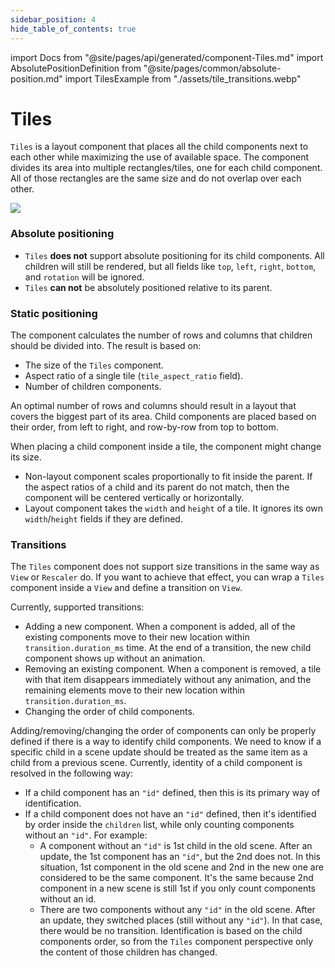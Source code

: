 ```yaml
---
sidebar_position: 4
hide_table_of_contents: true
---
```

import Docs from "@site/pages/api/generated/component-Tiles.md"
import AbsolutePositionDefinition from "@site/pages/common/absolute-position.md"
import TilesExample from "./assets/tile_transitions.webp"

# Tiles

`Tiles` is a layout component that places all the child components next to each other while maximizing the use of available space. The component divides its area into multiple rectangles/tiles, one for each child component. All of those rectangles are the same size and do not overlap over each other.

<div style={{textAlign: 'center'}}>
    <img src={TilesExample} style={{width: 600 }} />
</div>

### Absolute positioning

<AbsolutePositionDefinition />

- `Tiles` **does not** support absolute positioning for its child components. All children will still be rendered, but all fields like `top`, `left`, `right`, `bottom`, and `rotation` will be ignored.
- `Tiles` **can not** be absolutely positioned relative to its parent.

### Static positioning

The component calculates the number of rows and columns that children should be divided into. The result is based on:
- The size of the `Tiles` component.
- Aspect ratio of a single tile (`tile_aspect_ratio` field).
- Number of children components.

An optimal number of rows and columns should result in a layout that covers the biggest part of its area. Child components are placed based on their order, from left to right, and row-by-row from top to bottom.

When placing a child component inside a tile, the component might change its size.
- Non-layout component scales proportionally to fit inside the parent. If the aspect ratios of a child and its parent do not match, then the component will be centered vertically or horizontally.
- Layout component takes the `width` and `height` of a tile. It ignores its own `width`/`height` fields if they are defined.

### Transitions

The `Tiles` component does not support size transitions in the same way as `View` or `Rescaler` do. If you want to achieve that effect, you can wrap a `Tiles` component inside a `View` and define a transition on `View`.

Currently, supported transitions:
- Adding a new component. When a component is added, all of the existing components move to their new location within `transition.duration_ms` time. At the end of a transition, the new child component shows up without an animation.
- Removing an existing component. When a component is removed, a tile with that item disappears immediately without any animation, and the remaining elements move to their new location within `transition.duration_ms`.
- Changing the order of child components.


Adding/removing/changing the order of components can only be properly defined if there is a way to identify child components. We need to know if a specific child in a scene update should be treated as the same item as a child from a previous scene. Currently, identity of a child component is resolved in the following way:
- If a child component has an `"id"` defined, then this is its primary way of identification.
- If a child component does not have an `"id"` defined, then it's identified by order inside the `children` list, while only counting components without an `"id"`. For example:
  - A component without an `"id"` is 1st child in the old scene. After an update, the 1st component has an `"id"`, but the 2nd does not. In this situation, 1st component in the old scene and 2nd in the new one are considered to be the same component. It's the same because 2nd component in a new scene is still 1st if you only count components without an id.
  - There are two components without any `"id"` in the old scene. After an update, they switched places (still without any `"id"`). In that case, there would be no transition. Identification is based on the child components order, so from the `Tiles` component perspective only the content of those children has changed.

<Docs />
